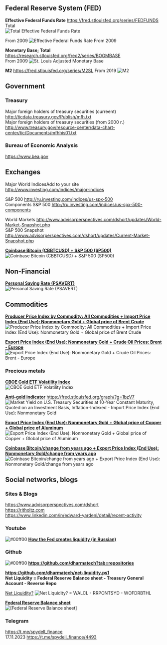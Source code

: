 ## Federal Reserve System (FED)
**Effective Federal Funds Rate** https://fred.stlouisfed.org/series/FEDFUNDS           
Total        
![Total Effective Federal Funds Rate](https://fred.stlouisfed.org/graph/fredgraph.png?g=1aSO3)

From 2009
![Effective Federal Funds Rate From 2009](https://fred.stlouisfed.org/graph/fredgraph.png?g=1bv4s)

      
**Monetary Base; Total** https://research.stlouisfed.org/fred2/series/BOGMBASE                   
From 2009
![St. Louis Adjusted Monetary Base](https://fred.stlouisfed.org/graph/fredgraph.png?g=1bv8o)
      
**M2** https://fred.stlouisfed.org/series/M2SL
From 2019
![M2](https://fred.stlouisfed.org/graph/fredgraph.png?g=1bv8t)                   

## Government
### Treasury
Major foreign holders of treasury securities (curreent) http://ticdata.treasury.gov/Publish/mfh.txt                       
Major foreign holders of treasury securities (from 2000 г.) http://www.treasury.gov/resource-center/data-chart-center/tic/Documents/mfhhis01.txt

### Bureau of Economic Analysis                  
https://www.bea.gov             

## Exchanges
Major World IndicesAdd to your site http://www.investing.com/indices/major-indices             

S&P 500 http://ru.investing.com/indices/us-spx-500                
Components S&P 500 http://ru.investing.com/indices/us-spx-500-components              

World Markets http://www.advisorperspectives.com/dshort/updates/World-Market-Snapshot.php                   
S&P 500 Snapshot http://www.advisorperspectives.com/dshort/updates/Current-Market-Snapshot.php                   

**[Coinbase Bitcoin  (CBBTCUSD) + S&P 500  (SP500)](https://fred.stlouisfed.org/graph/?g=1bA0G)**
![Coinbase Bitcoin  (CBBTCUSD) + S&P 500  (SP500)](https://fred.stlouisfed.org/graph/fredgraph.png?g=1bA0G)

## Non-Financial                    
**[Personal Saving Rate (PSAVERT)](https://fred.stlouisfed.org/graph/?g=1bzYB)**                      
![Personal Saving Rate (PSAVERT)](https://fred.stlouisfed.org/graph/fredgraph.png?g=1bzYB)                      

## Commodities
**[Producer Price Index by Commodity: All Commodities + Import Price Index (End Use): Nonmonetary Gold  + Global price of Brent Crude](https://fred.stlouisfed.org/graph/?g=1bAoz)**
![Producer Price Index by Commodity: All Commodities + Import Price Index (End Use): Nonmonetary Gold  + Global price of Brent Crude](https://fred.stlouisfed.org/graph/fredgraph.png?g=1bAoz)


**[Export Price Index (End Use): Nonmonetary Gold  + Crude Oil Prices: Brent - Europe](https://fred.stlouisfed.org/graph/?g=1bzXD)**              
![Export Price Index (End Use): Nonmonetary Gold  + Crude Oil Prices: Brent - Europe](https://fred.stlouisfed.org/graph/fredgraph.png?g=1bzXD)         

### Precious metals
**[CBOE Gold ETF Volatility Index](https://fred.stlouisfed.org/graph/?g=1bzVn)**                     
![CBOE Gold ETF Volatility Index](https://fred.stlouisfed.org/graph/fredgraph.png?g=1bzVn)               

**[Anti-gold indicator](https://iv-g.livejournal.com/1460002.html)**  https://fred.stlouisfed.org/graph/?g=1bzV7                         
![Market Yield on U.S. Treasury Securities at 10-Year Constant Maturity, Quoted on an Investment Basis, Inflation-Indexed  - Import Price Index (End Use): Nonmonetary Gold](https://fred.stlouisfed.org/graph/fredgraph.png?g=1bzV7)                                 

**[Export Price Index (End Use): Nonmonetary Gold + Global price of Copper + Global price of Aluminum](https://fred.stlouisfed.org/graph/?g=1bzW5)**
![Export Price Index (End Use): Nonmonetary Gold + Global price of Copper + Global price of Aluminum](https://fred.stlouisfed.org/graph/fredgraph.png?g=1bzW5)
          
**[Coinbase Bitcoin/change from years ago + Export Price Index (End Use): Nonmonetary Gold/change from years ago](https://fred.stlouisfed.org/graph/?g=1bzYu)**            
![Coinbase Bitcoin/change from years ago + Export Price Index (End Use): Nonmonetary Gold/change from years ago](https://fred.stlouisfed.org/graph/fredgraph.png?g=1bzYu)                
                    
## Social networks, blogs
### Sites & Blogs     
https://www.advisorperspectives.com/dshort                 
https://ritholtz.com                      
https://www.linkedin.com/in/edward-yardeni/detail/recent-activity              

   
### Youtube
![#00ff00](https://placehold.co/15x15/00ff00/00ff00.png) **[How the Fed creates liquidity (in Russian)](https://www.youtube.com/watch?v=cOWLf-Vdhmw&t=1980s)**

### Github                
![#00ff00](https://placehold.co/15x15/00ff00/00ff00.png) **https://github.com/dharmatech?tab=repositories**                    

**https://github.com/dharmatech/net-liquidity.ps1**                     
**Net Liquidity = Federal Reserve Balance sheet - Treasury General Account - Reverse Repo**

[Net Liquidity?](https://fred.stlouisfed.org/graph/?g=1bAqr)
![Net Liquidity? = WALCL - RRPONTSYD - WOFDRBTHL](https://fred.stlouisfed.org/graph/fredgraph.png?g=1bAqr)

**[Federal Reserve Balance sheet](https://fred.stlouisfed.org/graph/?g=1bArW)**                   
![[Federal Reserve Balance sheet]](https://fred.stlouisfed.org/graph/fredgraph.png?g=1bArW)                

### Telegram        
https://t.me/spydell_finance          
17.11.2023 https://t.me/spydell_finance/4493             
